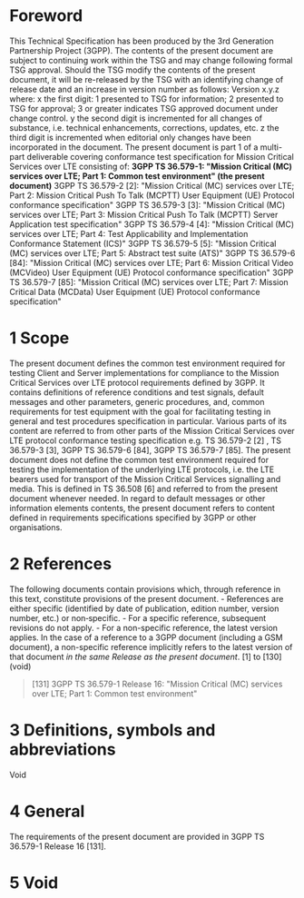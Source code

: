 # Foreword
This Technical Specification has been produced by the 3rd Generation
Partnership Project (3GPP).
The contents of the present document are subject to continuing work within the
TSG and may change following formal TSG approval. Should the TSG modify the
contents of the present document, it will be re-released by the TSG with an
identifying change of release date and an increase in version number as
follows:
Version x.y.z
where:
x the first digit:
1 presented to TSG for information;
2 presented to TSG for approval;
3 or greater indicates TSG approved document under change control.
y the second digit is incremented for all changes of substance, i.e. technical
enhancements, corrections, updates, etc.
z the third digit is incremented when editorial only changes have been
incorporated in the document.
The present document is part 1 of a multi-part deliverable covering
conformance test specification for Mission Critical Services over LTE
consisting of:
**3GPP TS 36.579-1: \"Mission Critical (MC) services over LTE; Part 1: Common
test environment\" (the present document)**
3GPP TS 36.579-2 [2]: \"Mission Critical (MC) services over LTE; Part 2:
Mission Critical Push To Talk (MCPTT) User Equipment (UE) Protocol conformance
specification\"
3GPP TS 36.579-3 [3]: \"Mission Critical (MC) services over LTE; Part 3:
Mission Critical Push To Talk (MCPTT) Server Application test specification\"
3GPP TS 36.579-4 [4]: \"Mission Critical (MC) services over LTE; Part 4: Test
Applicability and Implementation Conformance Statement (ICS)\"
3GPP TS 36.579-5 [5]: \"Mission Critical (MC) services over LTE; Part 5:
Abstract test suite (ATS)\"
3GPP TS 36.579-6 [84]: \"Mission Critical (MC) services over LTE; Part 6:
Mission Critical Video (MCVideo) User Equipment (UE) Protocol conformance
specification\"
3GPP TS 36.579-7 [85]: \"Mission Critical (MC) services over LTE; Part 7:
Mission Critical Data (MCData) User Equipment (UE) Protocol conformance
specification\"
# 1 Scope
The present document defines the common test environment required for testing
Client and Server implementations for compliance to the Mission Critical
Services over LTE protocol requirements defined by 3GPP.
It contains definitions of reference conditions and test signals, default
messages and other parameters, generic procedures, and, common requirements
for test equipment with the goal for facilitating testing in general and test
procedures specification in particular. Various parts of its content are
referred to from other parts of the Mission Critical Services over LTE
protocol conformance testing specification e.g. TS 36.579-2 [2] , TS 36.579-3
[3], 3GPP TS 36.579-6 [84], 3GPP TS 36.579-7 [85].
The present document does not define the common test environment required for
testing the implementation of the underlying LTE protocols, i.e. the LTE
bearers used for transport of the Mission Critical Services signalling and
media. This is defined in TS 36.508 [6] and referred to from the present
document whenever needed.
In regard to default messages or other information elements contents, the
present document refers to content defined in requirements specifications
specified by 3GPP or other organisations.
# 2 References
The following documents contain provisions which, through reference in this
text, constitute provisions of the present document.
\- References are either specific (identified by date of publication, edition
number, version number, etc.) or non‑specific.
\- For a specific reference, subsequent revisions do not apply.
\- For a non-specific reference, the latest version applies. In the case of a
reference to a 3GPP document (including a GSM document), a non-specific
reference implicitly refers to the latest version of that document _in the
same Release as the present document_.
[1] to [130] (void)
> [131] 3GPP TS 36.579-1 Release 16: \"Mission Critical (MC) services over
> LTE; Part 1: Common test environment\"
# 3 Definitions, symbols and abbreviations
Void
# 4 General
The requirements of the present document are provided in 3GPP TS 36.579-1
Release 16 [131].
# 5 Void
#